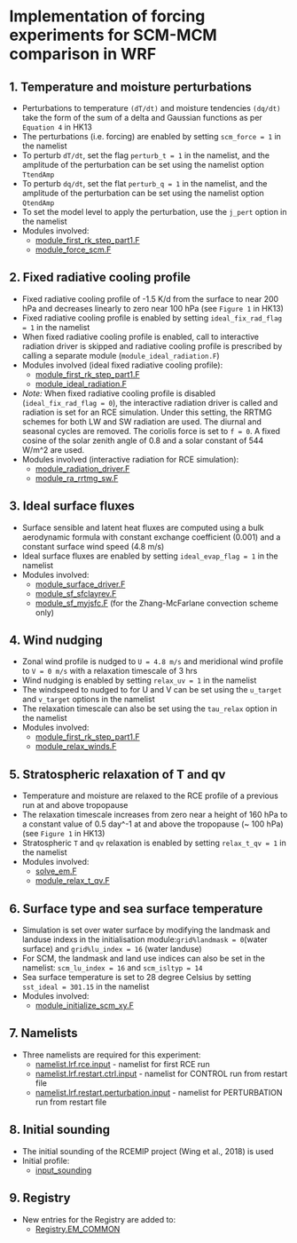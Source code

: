 # Implementation of forcing experiments for SCM-MCM comparison in WRF

## 1. Temperature and moisture perturbations
* Perturbations to temperature ```(dT/dt)``` and moisture tendencies ```(dq/dt)``` take the form of the sum of a delta and Gaussian functions as per ```Equation 4``` in HK13
* The perturbations (i.e. forcing) are enabled by setting ```scm_force = 1``` in the namelist
* To perturb ```dT/dt```, set the flag ```perturb_t = 1``` in the namelist, and the amplitude of the perturbation can be set using the namelist option ```TtendAmp```
* To perturb ```dq/dt```, set the flat ```perturb_q = 1``` in the namelist, and the amplitude of the perturbation can be set using the namelist option ```QtendAmp```
* To set the model level to apply the perturbation, use the ```j_pert``` option in the namelist
* Modules involved:
  * [module_first_rk_step_part1.F](https://github.com/climate-enigma/wrf_lrf_scm/blob/V4.0.2/WRFV3/dyn_em/module_first_rk_step_part1.F)
  * [module_force_scm.F](https://github.com/climate-enigma/wrf_lrf_scm/blob/V4.0.2/WRFV3/dyn_em/module_force_scm.F)

## 2. Fixed radiative cooling profile
* Fixed radiative cooling profile of -1.5 K/d from the surface to near 200 hPa and decreases linearly to zero near 100 hPa (see ```Figure 1``` in HK13)
* Fixed radiative cooling profile is enabled by setting ```ideal_fix_rad_flag = 1``` in the namelist
* When fixed radiative cooling profile is enabled, call to interactive radiation driver is skipped and radiative cooling profile is prescribed by calling a separate module (```module_ideal_radiation.F```)
* Modules involved (ideal fixed radiative cooling profile):
  * [module_first_rk_step_part1.F](https://github.com/climate-enigma/wrf_lrf_scm/blob/V4.0.2/WRFV3/dyn_em/module_first_rk_step_part1.F)
  * [module_ideal_radiation.F](https://github.com/climate-enigma/wrf_lrf_scm/blob/V4.0.2/WRFV3/dyn_em/module_ideal_radiation.F)
* *Note:* When fixed radiative cooling profile is disabled (```ideal_fix_rad_flag = 0```), the interactive radiation driver is called and radiation is set
for an RCE simulation. Under this setting, the RRTMG schemes for both LW and SW radiation are used. The diurnal and seasonal cycles are removed. The coriolis force is set to ```f = 0```.
A fixed cosine of the solar zenith angle of 0.8 and a solar constant of 544 W/m^2 are used. 
* Modules involved (interactive radiation for RCE simulation):
  * [module_radiation_driver.F](https://github.com/climate-enigma/wrf_lrf_scm/blob/V4.0.2/WRFV3/phys/module_radiation_driver.F)
  * [module_ra_rrtmg_sw.F](https://github.com/climate-enigma/wrf_lrf_scm/blob/V4.0.2/WRFV3/phys/module_ra_rrtmg_sw.F)

  
## 3. Ideal surface fluxes  
* Surface sensible and latent heat fluxes are computed using a bulk aerodynamic formula with constant exchange coefficient (0.001) and a constant surface wind speed (4.8 m/s)
* Ideal surface fluxes are enabled by setting ```ideal_evap_flag = 1``` in the namelist
* Modules involved:
  * [module_surface_driver.F](https://github.com/climate-enigma/wrf_lrf_scm/blob/V4.0.2/WRFV3/phys/module_surface_driver.F)
  * [module_sf_sfclayrev.F](https://github.com/climate-enigma/wrf_lrf_scm/blob/V4.0.2/WRFV3/phys/module_sf_sfclayrev.F)
  * [module_sf_myjsfc.F](https://github.com/climate-enigma/wrf_lrf_scm/blob/V4.0.2/WRFV3/phys/module_sf_myjsfc.F) (for the Zhang-McFarlane convection scheme only)
  
## 4. Wind nudging
* Zonal wind profile is nudged to ```U = 4.8 m/s``` and meridional wind profile to ```V = 0 m/s``` with a relaxation timescale of 3 hrs
* Wind nudging is enabled by setting ```relax_uv = 1``` in the namelist
* The windspeed to nudged to for U and V can be set using the ```u_target``` and ```v_target``` options in the namelist
* The relaxation timescale can also be set using the ```tau_relax``` option in the namelist
* Modules involved:
  * [module_first_rk_step_part1.F](https://github.com/climate-enigma/wrf_lrf_scm/blob/V4.0.2/WRFV3/dyn_em/module_first_rk_step_part1.F)
  * [module_relax_winds.F](https://github.com/climate-enigma/wrf_lrf_scm/blob/V4.0.2/WRFV3/dyn_em/module_relax_winds.F)

## 5. Stratospheric relaxation of T and qv
* Temperature and moisture are relaxed to the RCE profile of a previous run at and above tropopause
* The relaxation timescale increases from zero near a height of 160 hPa to a constant value of 0.5 day^-1 at and above the tropopause (~ 100 hPa) (see ```Figure 1``` in HK13)
* Stratospheric ```T``` and ```qv``` relaxation is enabled by setting ```relax_t_qv = 1``` in the namelist
* Modules involved:
  * [solve_em.F](https://github.com/climate-enigma/wrf_lrf_scm/blob/V4.0.2/WRFV3/dyn_em/solve_em.F)
  * [module_relax_t_qv.F](https://github.com/climate-enigma/wrf_lrf_scm/blob/V4.0.2/WRFV3/dyn_em/module_relax_t_qv.F)
  
## 6. Surface type and sea surface temperature
* Simulation is set over water surface by modifying the landmask and landuse indexs in the initialisation module:```grid%landmask = 0```(water surface) and ```grid%lu_index = 16``` (water landuse)
* For SCM, the landmask and land use indices can also be set in the namelist: ```scm_lu_index = 16``` and ```scm_isltyp = 14```
* Sea surface temperature is set to 28 degree Celsius by setting ```sst_ideal = 301.15``` in the namelist
* Modules involved:
  * [module_initialize_scm_xy.F](https://github.com/climate-enigma/wrf_lrf_scm/blob/V4.0.2/WRFV3/dyn_em/module_initialize_scm_xy.F)
 
## 7. Namelists
* Three namelists are required for this experiment:
  * [namelist.lrf.rce.input](https://github.com/climate-enigma/wrf_lrf_scm/blob/V4.0.2/runtime/namelist.lrf.rce.input) - namelist for first RCE run
  * [namelist.lrf.restart.ctrl.input](https://github.com/climate-enigma/wrf_lrf_scm/blob/V4.0.2/runtime/namelist.lrf.restart.ctrl.input) - namelist for CONTROL run from restart file
  * [namelist.lrf.restart.perturbation.input](https://github.com/climate-enigma/wrf_lrf_scm/blob/V4.0.2/runtime/namelist.lrf.restart.perturbation.input) -  namelist for PERTURBATION run from restart file
  
## 8. Initial sounding
* The initial sounding of the RCEMIP project (Wing et al., 2018) is used
* Initial profile:
  * [input_sounding](https://github.com/climate-enigma/wrf_lrf_scm/blob/V4.0.2/runtime/input_sounding)
  
## 9. Registry
* New entries for the Registry are added to:
  * [Registry.EM_COMMON](https://github.com/climate-enigma/wrf_lrf_scm/blob/V4.0.2/WRFV3/Registry/Registry.EM_COMMON)

  

